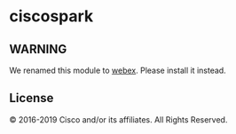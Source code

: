# ciscospark

## WARNING

We renamed this module to [webex](https://www.npmjs.com/package/webex). Please install it instead.

## License

© 2016-2019 Cisco and/or its affiliates. All Rights Reserved.
